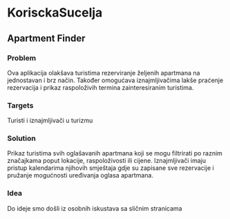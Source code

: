 ﻿# KorisckaSucelja

## Apartment Finder

### Problem

Ova aplikacija olakšava turistima rezerviranje željenih apartmana na jednostavan i brz način. Također omogućava iznajmljivačima lakše praćenje rezervacija i prikaz raspoloživih termina zainteresiranim turistima. 

### Targets

Turisti i iznajmljivači u turizmu

### Solution

Prikaz turistima svih oglašavanih apartmana koji se mogu filtrirati po raznim značajkama poput lokacije, raspoloživosti ili cijene. Iznajmljivači imaju pristup kalendarima njihovih smještaja gdje su zapisane sve rezervacije i pružanje mogućnosti uređivanja oglasa apartmana. 

### Idea

Do ideje smo došli iz osobnih iskustava sa sličnim stranicama



